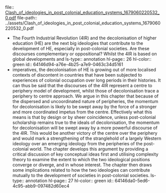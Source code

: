 file:: [Clash_of_ideologies_in_post_colonial_education_systems_1679060220532_0.pdf](../assets/Clash_of_ideologies_in_post_colonial_education_systems_1679060220532_0.pdf)
file-path:: ../assets/Clash_of_ideologies_in_post_colonial_education_systems_1679060220532_0.pdf

- The Fourth Industrial Revolution (4IR) and the decolonisation of higher education (HE) are the next big ideologies that contribute to the development of HE, especially in post-colonial societies. Are these discourses complementary or oppositional? Whilst the 4IR is based on global developments and
  ls-type:: annotation
  hl-page:: 26
  hl-color:: green
  id:: 64146d94-a76e-4b25-a7e9-0463c34d5161
- imperatives, the decolonisation of HE is growing out of more localised contexts of discontent in countries that have been subjected to experiences of colonial occupation over long periods in their histories. It can thus be said that the discourses of the 4IR represent a centre to periphery model of development, whilst those of decolonisation trace a periphery to centre approach. We argue in this chapter that because of the dispersed and uncoordinated nature of peripheries, the momentum for decolonisation is likely to be swept away by the force of a stronger and more coordinated impetus from the centre. Effectively what this means is that by design or by sheer coincidence, unless post-colonial scholarship remains true to the ideals of decolonisation, the momentum for decolonisation will be swept away by a more powerful discourse of the 4IR. This would be another victory of the centre over the periphery and would mark a strengthening of the stranglehold of a largely Western ideology over an emerging ideology from the peripheries of the post-colonial world. The chapter develops this argument by providing a critical discussion of key conceptual ideas first and utilising complexity theory to examine the extent to which the two ideological positions converge or diverge, and in whose interest. The chapter then draws some implications related to how the two ideologies can contribute mutually to the development of societies in post-colonial societies.
  ls-type:: annotation
  hl-page:: 27
  hl-color:: green
  id:: 64146da0-5ed6-4c95-abb9-097482d60ec4